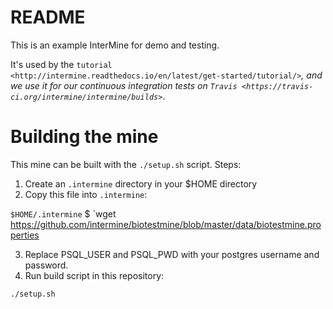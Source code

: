 # README

This is an example InterMine for demo and testing.

It's used by the `tutorial <http://intermine.readthedocs.io/en/latest/get-started/tutorial/>`_, and we use it for our continuous integration tests on `Travis <https://travis-ci.org/intermine/intermine/builds>`_.

# Building the mine

This mine can be built with the `./setup.sh` script.  Steps:

1. Create an `.intermine` directory in your $HOME directory
2. Copy this file into `.intermine`:

`$HOME/.intermine` $ `wget https://github.com/intermine/biotestmine/blob/master/data/biotestmine.properties

3. Replace PSQL_USER and PSQL_PWD with your postgres username and password.
4. Run build script in this repository:

`./setup.sh`
